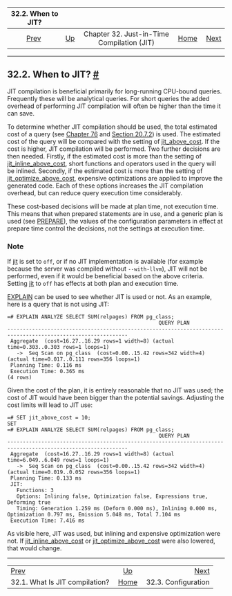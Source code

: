 <!--?xml version="1.0" encoding="UTF-8" standalone="no"?-->

|                     32.2. When to JIT?                    |                                                             |                                            |                                                       |                                                       |
| :-------------------------------------------------------: | :---------------------------------------------------------- | :----------------------------------------: | ----------------------------------------------------: | ----------------------------------------------------: |
| [Prev](jit-reason.html "32.1. What Is JIT compilation?")  | [Up](jit.html "Chapter 32. Just-in-Time Compilation (JIT)") | Chapter 32. Just-in-Time Compilation (JIT) | [Home](index.html "PostgreSQL 17devel Documentation") |  [Next](jit-configuration.html "32.3. Configuration") |

***

## 32.2. When to JIT? [#](#JIT-DECISION)

JIT compilation is beneficial primarily for long-running CPU-bound queries. Frequently these will be analytical queries. For short queries the added overhead of performing JIT compilation will often be higher than the time it can save.

To determine whether JIT compilation should be used, the total estimated cost of a query (see [Chapter 76](planner-stats-details.html "Chapter 76. How the Planner Uses Statistics") and [Section 20.7.2](runtime-config-query.html#RUNTIME-CONFIG-QUERY-CONSTANTS "20.7.2. Planner Cost Constants")) is used. The estimated cost of the query will be compared with the setting of [jit\_above\_cost](runtime-config-query.html#GUC-JIT-ABOVE-COST). If the cost is higher, JIT compilation will be performed. Two further decisions are then needed. Firstly, if the estimated cost is more than the setting of [jit\_inline\_above\_cost](runtime-config-query.html#GUC-JIT-INLINE-ABOVE-COST), short functions and operators used in the query will be inlined. Secondly, if the estimated cost is more than the setting of [jit\_optimize\_above\_cost](runtime-config-query.html#GUC-JIT-OPTIMIZE-ABOVE-COST), expensive optimizations are applied to improve the generated code. Each of these options increases the JIT compilation overhead, but can reduce query execution time considerably.

These cost-based decisions will be made at plan time, not execution time. This means that when prepared statements are in use, and a generic plan is used (see [PREPARE](sql-prepare.html "PREPARE")), the values of the configuration parameters in effect at prepare time control the decisions, not the settings at execution time.

### Note

If [jit](runtime-config-query.html#GUC-JIT) is set to `off`, or if no JIT implementation is available (for example because the server was compiled without `--with-llvm`), JIT will not be performed, even if it would be beneficial based on the above criteria. Setting [jit](runtime-config-query.html#GUC-JIT) to `off` has effects at both plan and execution time.

[EXPLAIN](sql-explain.html "EXPLAIN") can be used to see whether JIT is used or not. As an example, here is a query that is not using JIT:

    =# EXPLAIN ANALYZE SELECT SUM(relpages) FROM pg_class;
                                                     QUERY PLAN
    -------------------------------------------------------------------​------------------------------------------
     Aggregate  (cost=16.27..16.29 rows=1 width=8) (actual time=0.303..0.303 rows=1 loops=1)
       ->  Seq Scan on pg_class  (cost=0.00..15.42 rows=342 width=4) (actual time=0.017..0.111 rows=356 loops=1)
     Planning Time: 0.116 ms
     Execution Time: 0.365 ms
    (4 rows)

Given the cost of the plan, it is entirely reasonable that no JIT was used; the cost of JIT would have been bigger than the potential savings. Adjusting the cost limits will lead to JIT use:

    =# SET jit_above_cost = 10;
    SET
    =# EXPLAIN ANALYZE SELECT SUM(relpages) FROM pg_class;
                                                     QUERY PLAN
    -------------------------------------------------------------------​------------------------------------------
     Aggregate  (cost=16.27..16.29 rows=1 width=8) (actual time=6.049..6.049 rows=1 loops=1)
       ->  Seq Scan on pg_class  (cost=0.00..15.42 rows=342 width=4) (actual time=0.019..0.052 rows=356 loops=1)
     Planning Time: 0.133 ms
     JIT:
       Functions: 3
       Options: Inlining false, Optimization false, Expressions true, Deforming true
       Timing: Generation 1.259 ms (Deform 0.000 ms), Inlining 0.000 ms, Optimization 0.797 ms, Emission 5.048 ms, Total 7.104 ms
     Execution Time: 7.416 ms

As visible here, JIT was used, but inlining and expensive optimization were not. If [jit\_inline\_above\_cost](runtime-config-query.html#GUC-JIT-INLINE-ABOVE-COST) or [jit\_optimize\_above\_cost](runtime-config-query.html#GUC-JIT-OPTIMIZE-ABOVE-COST) were also lowered, that would change.

***

|                                                           |                                                             |                                                       |
| :-------------------------------------------------------- | :---------------------------------------------------------: | ----------------------------------------------------: |
| [Prev](jit-reason.html "32.1. What Is JIT compilation?")  | [Up](jit.html "Chapter 32. Just-in-Time Compilation (JIT)") |  [Next](jit-configuration.html "32.3. Configuration") |
| 32.1. What Is JIT compilation?                            |    [Home](index.html "PostgreSQL 17devel Documentation")    |                                   32.3. Configuration |
